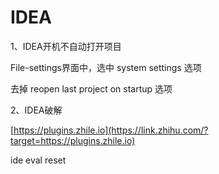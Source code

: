 # IDEA

1、IDEA开机不自动打开项目

File-settings界面中，选中 system settings 选项

去掉 reopen last project on startup 选项

 

2、IDEA破解

[https://plugins.zhile.io](https://link.zhihu.com/?target=https://plugins.zhile.io)

 ide eval reset